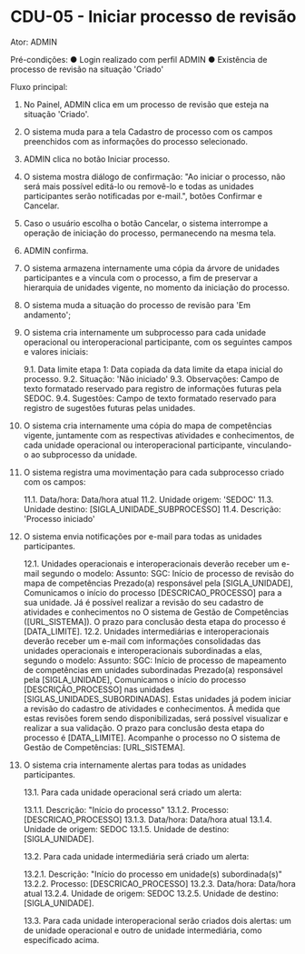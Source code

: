 # CDU-05 - Iniciar processo de revisão

Ator: ADMIN

Pré-condições:
● Login realizado com perfil ADMIN
● Existência de processo de revisão na situação 'Criado'

Fluxo principal:

1. No Painel, ADMIN clica em um processo de revisão que esteja na situação 'Criado'.
2. O sistema muda para a tela Cadastro de processo com os campos preenchidos com as informações do processo selecionado.
3. ADMIN clica no botão Iniciar processo.
4. O sistema mostra diálogo de confirmação: "Ao iniciar o processo, não será mais possível editá-lo ou removê-lo e todas
   as unidades participantes serão notificadas por e-mail.", botões Confirmar e Cancelar.
5. Caso o usuário escolha o botão Cancelar, o sistema interrompe a operação de iniciação do processo, permanecendo na
   mesma tela.
6. ADMIN confirma.
7. O sistema armazena internamente uma cópia da árvore de unidades participantes e a vincula com o processo, a fim de
   preservar a hierarquia de unidades vigente, no momento da iniciação do processo.
8. O sistema muda a situação do processo de revisão para 'Em andamento';
9. O sistema cria internamente um subprocesso para cada unidade operacional ou interoperacional participante, com os
   seguintes campos e valores iniciais:

   9.1. Data limite etapa 1: Data copiada da data limite da etapa inicial do processo.
   9.2. Situação: 'Não iniciado'
   9.3. Observações: Campo de texto formatado reservado para registro de informações futuras pela SEDOC.
   9.4. Sugestões: Campo de texto formatado reservado para registro de sugestões futuras pelas unidades.

10. O sistema cria internamente uma cópia do mapa de competências vigente, juntamente com as respectivas atividades e
    conhecimentos, de cada unidade operacional ou interoperacional participante, vinculando-o ao subprocesso da unidade.
11. O sistema registra uma movimentação para cada subprocesso criado com os campos:

    11.1. Data/hora: Data/hora atual
    11.2. Unidade origem: 'SEDOC'
    11.3. Unidade destino: [SIGLA_UNIDADE_SUBPROCESSO]
    11.4. Descrição: 'Processo iniciado'

12. O sistema envia notificações por e-mail para todas as unidades participantes.

    12.1. Unidades operacionais e interoperacionais deverão receber um e-mail segundo o modelo:
    Assunto: SGC: Início de processo de revisão do mapa de competências
    Prezado(a) responsável pela [SIGLA_UNIDADE],
    Comunicamos o início do processo [DESCRICAO_PROCESSO] para a sua unidade.
    Já é possível realizar a revisão do seu cadastro de atividades e conhecimentos no O sistema de Gestão de
    Competências ([URL_SISTEMA]).
    O prazo para conclusão desta etapa do processo é [DATA_LIMITE].
    12.2. Unidades intermediárias e interoperacionais deverão receber um e-mail com informações consolidadas das
    unidades operacionais e interoperacionais subordinadas a elas, segundo o modelo:
    Assunto: SGC: Início de processo de mapeamento de competências em unidades subordinadas
    Prezado(a) responsável pela [SIGLA_UNIDADE],
    Comunicamos o início do processo [DESCRIÇÃO_PROCESSO] nas unidades [SIGLAS_UNIDADES_SUBORDINADAS]. Estas unidades já
    podem iniciar a revisão do cadastro de atividades e conhecimentos. À medida que estas revisões forem sendo
    disponibilizadas, será possível visualizar e realizar a sua validação.
    O prazo para conclusão desta etapa do processo é [DATA_LIMITE].
    Acompanhe o processo no O sistema de Gestão de Competências: [URL_SISTEMA].

13. O sistema cria internamente alertas para todas as unidades participantes.

    13.1. Para cada unidade operacional será criado um alerta:

    13.1.1. Descrição: "Início do processo"
    13.1.2. Processo: [DESCRICAO_PROCESSO]
    13.1.3. Data/hora: Data/hora atual
    13.1.4. Unidade de origem: SEDOC
    13.1.5. Unidade de destino: [SIGLA_UNIDADE].

    13.2. Para cada unidade intermediária será criado um alerta:

    13.2.1. Descrição: "Início do processo em unidade(s) subordinada(s)"
    13.2.2. Processo: [DESCRICAO_PROCESSO]
    13.2.3. Data/hora: Data/hora atual
    13.2.4. Unidade de origem: SEDOC
    13.2.5. Unidade de destino: [SIGLA_UNIDADE].

    13.3. Para cada unidade interoperacional serão criados dois alertas: um de unidade operacional e outro de unidade
    intermediária, como especificado acima.